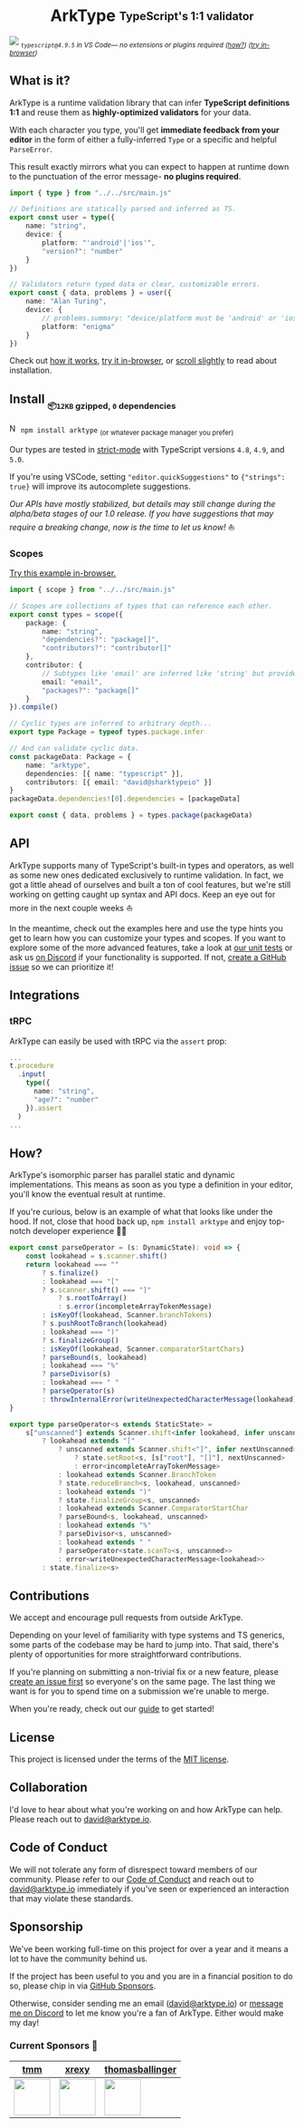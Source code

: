 <h1 align="center">ArkType <sub><sup>TypeScript's 1:1 validator</sup></sub></h1>

[<img src="./dev/arktype.io/static/img/arktype.gif">](https://arktype.io/try)
<sub>
<i>`typescript@4.9.5` in VS Code— no extensions or plugins required (<a href="#how">how?</a>) (<a href="https://arktype.io/try">try in-browser</a>)</i>
</sub>
<br />

## What is it?

<!-- @snipStart:intro -->

<p>ArkType is a runtime validation library that can infer <b>TypeScript definitions 1:1</b> and reuse them as <b>highly-optimized validators</b> for your data.</p>

<p>With each character you type, you'll get <b>immediate feedback from your editor</b> in the form of either a fully-inferred <code>Type</code> or a specific and helpful <code>ParseError</code>.</p>

<p>This result exactly mirrors what you can expect to happen at runtime down to the punctuation of the error message- <b>no plugins required</b>.</p>

<!-- @snipEnd -->

```ts @blockFrom:dev/test/examples/type.ts
import { type } from "../../src/main.js"

// Definitions are statically parsed and inferred as TS.
export const user = type({
    name: "string",
    device: {
        platform: "'android'|'ios'",
        "version?": "number"
    }
})

// Validators return typed data or clear, customizable errors.
export const { data, problems } = user({
    name: "Alan Turing",
    device: {
        // problems.summary: "device/platform must be 'android' or 'ios' (was 'enigma')"
        platform: "enigma"
    }
})
```

Check out [how it works](#how), [try it in-browser](https://arktype.io/docs/#your-first-type), or [scroll slightly](#install) to read about installation.

<a id="install" />

<!-- @snipStart:install -->

## Install <sub><sub>📦`12KB` gzipped, `0` dependencies</sub></sub>

<img src="./dev/arktype.io/static/img/npm.svg" alt="Npm Icon" height="16px" /> <code>npm install arktype</code>
<sub>(or whatever package manager you prefer)</sub>
<br />

Our types are tested in [strict-mode](https://www.typescriptlang.org/tsconfig#strict) with TypeScript versions `4.8`, `4.9`, and `5.0`.

If you're using VSCode, setting `"editor.quickSuggestions"` to `{"strings": true}` will improve its autocomplete suggestions.

_Our APIs have mostly stabilized, but details may still change during the alpha/beta stages of our 1.0 release. If you have suggestions that may require a breaking change, now is the time to let us know!_ ⛵

<!-- @snipEnd -->

### Scopes

[Try this example in-browser.](https://arktype.io/docs/scopes)

```ts @blockFrom:dev/test/examples/scope.ts
import { scope } from "../../src/main.js"

// Scopes are collections of types that can reference each other.
export const types = scope({
    package: {
        name: "string",
        "dependencies?": "package[]",
        "contributors?": "contributor[]"
    },
    contributor: {
        // Subtypes like 'email' are inferred like 'string' but provide additional validation at runtime.
        email: "email",
        "packages?": "package[]"
    }
}).compile()

// Cyclic types are inferred to arbitrary depth...
export type Package = typeof types.package.infer

// And can validate cyclic data.
const packageData: Package = {
    name: "arktype",
    dependencies: [{ name: "typescript" }],
    contributors: [{ email: "david@sharktypeio" }]
}
packageData.dependencies![0].dependencies = [packageData]

export const { data, problems } = types.package(packageData)
```

## API

<!--@snipStart:api -->

ArkType supports many of TypeScript's built-in types and operators, as well as some new ones dedicated exclusively to runtime validation. In fact, we got a little ahead of ourselves and built a ton of cool features, but we're still working on getting caught up syntax and API docs. Keep an eye out for more in the next couple weeks ⛵

In the meantime, check out the examples here and use the type hints you get to learn how you can customize your types and scopes. If you want to explore some of the more advanced features, take a look at [our unit tests](./dev/test) or ask us [on Discord](https://discord.gg/WSNF3Kc4xh) if your functionality is supported. If not, [create a GitHub issue](https://github.com/arktypeio/arktype/issues/new) so we can prioritize it!

<!--@snipEnd -->

## Integrations

### tRPC

ArkType can easily be used with tRPC via the `assert` prop:

```ts
...
t.procedure
  .input(
    type({
      name: "string",
      "age?": "number"
    }).assert
  )
...
```

## How?

ArkType's isomorphic parser has parallel static and dynamic implementations. This means as soon as you type a definition in your editor, you'll know the eventual result at runtime.

If you're curious, below is an example of what that looks like under the hood. If not, close that hood back up, `npm install arktype` and enjoy top-notch developer experience 🧑‍💻

```ts @blockFrom:src/parse/string/shift/operator/operator.ts:parseOperator
export const parseOperator = (s: DynamicState): void => {
    const lookahead = s.scanner.shift()
    return lookahead === ""
        ? s.finalize()
        : lookahead === "["
        ? s.scanner.shift() === "]"
            ? s.rootToArray()
            : s.error(incompleteArrayTokenMessage)
        : isKeyOf(lookahead, Scanner.branchTokens)
        ? s.pushRootToBranch(lookahead)
        : lookahead === ")"
        ? s.finalizeGroup()
        : isKeyOf(lookahead, Scanner.comparatorStartChars)
        ? parseBound(s, lookahead)
        : lookahead === "%"
        ? parseDivisor(s)
        : lookahead === " "
        ? parseOperator(s)
        : throwInternalError(writeUnexpectedCharacterMessage(lookahead))
}

export type parseOperator<s extends StaticState> =
    s["unscanned"] extends Scanner.shift<infer lookahead, infer unscanned>
        ? lookahead extends "["
            ? unscanned extends Scanner.shift<"]", infer nextUnscanned>
                ? state.setRoot<s, [s["root"], "[]"], nextUnscanned>
                : error<incompleteArrayTokenMessage>
            : lookahead extends Scanner.BranchToken
            ? state.reduceBranch<s, lookahead, unscanned>
            : lookahead extends ")"
            ? state.finalizeGroup<s, unscanned>
            : lookahead extends Scanner.ComparatorStartChar
            ? parseBound<s, lookahead, unscanned>
            : lookahead extends "%"
            ? parseDivisor<s, unscanned>
            : lookahead extends " "
            ? parseOperator<state.scanTo<s, unscanned>>
            : error<writeUnexpectedCharacterMessage<lookahead>>
        : state.finalize<s>
```

## Contributions

We accept and encourage pull requests from outside ArkType.

Depending on your level of familiarity with type systems and TS generics, some parts of the codebase may be hard to jump into. That said, there's plenty of opportunities for more straightforward contributions.

If you're planning on submitting a non-trivial fix or a new feature, please [create an issue first](https://github.com/arktypeio/arktype/issues/new) so everyone's on the same page. The last thing we want is for you to spend time on a submission we're unable to merge.

When you're ready, check out our [guide](./.github/CONTRIBUTING.md) to get started!

## License

This project is licensed under the terms of the
[MIT license](./LICENSE).

## Collaboration

I'd love to hear about what you're working on and how ArkType can help. Please reach out to david@arktype.io.

## Code of Conduct

We will not tolerate any form of disrespect toward members of our community. Please refer to our [Code of Conduct](./.github/CODE_OF_CONDUCT.md) and reach out to david@arktype.io immediately if you've seen or experienced an interaction that may violate these standards.

## Sponsorship

We've been working full-time on this project for over a year and it means a lot to have the community behind us.

If the project has been useful to you and you are in a financial position to do so, please chip in via [GitHub Sponsors](https://github.com/sponsors/arktypeio).

Otherwise, consider sending me an email (david@arktype.io) or [message me on Discord](https://discord.gg/WSNF3Kc4xh) to let me know you're a fan of ArkType. Either would make my day!

### Current Sponsors 🥰

| [tmm](https://github.com/tmm)                                             | [xrexy](https://github.com/xrexy)                                          | [thomasballinger](https://github.com/thomasballinger)                    |
| ------------------------------------------------------------------------- | -------------------------------------------------------------------------- | ------------------------------------------------------------------------ |
| <img height="64px" src="https://avatars.githubusercontent.com/u/6759464"> | <img height="64px" src="https://avatars.githubusercontent.com/u/71969236"> | <img height="64px" src="https://avatars.githubusercontent.com/u/458879"> |
